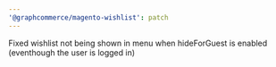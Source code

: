 ```yaml
---
'@graphcommerce/magento-wishlist': patch
---
```


Fixed wishlist not being shown in menu when hideForGuest is enabled (eventhough the user is logged in)
